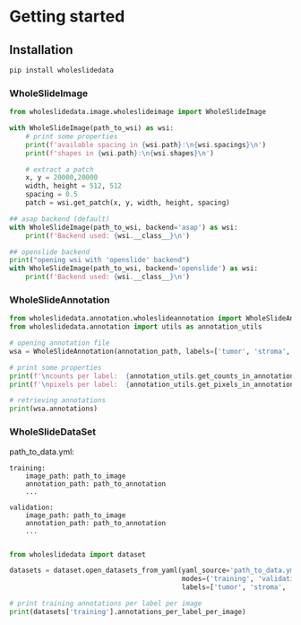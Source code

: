 # Getting started

## Installation
```bash
pip install wholeslidedata
```

### WholeSlideImage
```python
from wholeslidedata.image.wholeslideimage import WholeSlideImage

with WholeSlideImage(path_to_wsi) as wsi:
    # print some properties
    print(f'available spacing in {wsi.path}:\n{wsi.spacings}\n')
    print(f'shapes in {wsi.path}:\n{wsi.shapes}\n')

    # extract a patch
    x, y = 20000,20000
    width, height = 512, 512
    spacing = 0.5 
    patch = wsi.get_patch(x, y, width, height, spacing)

## asap backend (default)
with WholeSlideImage(path_to_wsi, backend='asap') as wsi:
    print(f'Backend used: {wsi.__class__}\n')

## openslide backend
print("opening wsi with 'openslide' backend")
with WholeSlideImage(path_to_wsi, backend='openslide') as wsi:
    print(f'Backend used: {wsi.__class__}\n')


```


### WholeSlideAnnotation
```python
from wholeslidedata.annotation.wholeslideannotation import WholeSlideAnnotation
from wholeslidedata.annotation import utils as annotation_utils

# opening annotation file
wsa = WholeSlideAnnotation(annotation_path, labels=['tumor', 'stroma', 'til'])

# print some properties
print(f'\ncounts per label:  {annotation_utils.get_counts_in_annotations(wsa.annotations, wsa.labels)}')
print(f'\npixels per label:  {annotation_utils.get_pixels_in_annotations(wsa.annotations, wsa.labels)}')

# retrieving annotations
print(wsa.annotations)

```



### WholeSlideDataSet

path_to_data.yml:

    training:
        image_path: path_to_image
        annotation_path: path_to_annotation
        ...

    validation:
        image_path: path_to_image
        annotation_path: path_to_annotation
        ...


```python

from wholeslidedata import dataset

datasets = dataset.open_datasets_from_yaml(yaml_source='path_to_data.yml', 
                                           modes=('training', 'validation'), 
                                           labels=['tumor', 'stroma', 'til'])

# print training annotations per label per image
print(datasets['training'].annotations_per_label_per_image)

```
